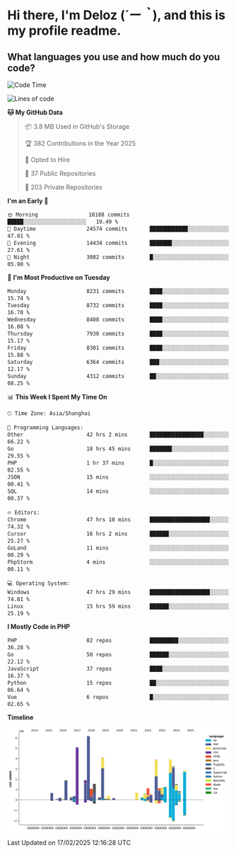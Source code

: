 # **Hi there, I'm Deloz (*´ー｀*), and this is my profile readme.**

## **What languages you use and how much do you code?**

<!--START_SECTION:waka-->
![Code Time](http://img.shields.io/badge/Code%20Time-5%2C702%20hrs%2059%20mins-blue)

![Lines of code](https://img.shields.io/badge/From%20Hello%20World%20I%27ve%20Written-47.5%20million%20lines%20of%20code-blue)

**🐱 My GitHub Data** 

> 📦 3.8 MB Used in GitHub's Storage 
 > 
> 🏆 382 Contributions in the Year 2025
 > 
> 💼 Opted to Hire
 > 
> 📜 37 Public Repositories 
 > 
> 🔑 203 Private Repositories 
 > 
**I'm an Early 🐤** 

```text
🌞 Morning                10188 commits       █████░░░░░░░░░░░░░░░░░░░░   19.49 % 
🌆 Daytime                24574 commits       ████████████░░░░░░░░░░░░░   47.01 % 
🌃 Evening                14434 commits       ███████░░░░░░░░░░░░░░░░░░   27.61 % 
🌙 Night                  3082 commits        █░░░░░░░░░░░░░░░░░░░░░░░░   05.90 % 
```
📅 **I'm Most Productive on Tuesday** 

```text
Monday                   8231 commits        ████░░░░░░░░░░░░░░░░░░░░░   15.74 % 
Tuesday                  8732 commits        ████░░░░░░░░░░░░░░░░░░░░░   16.70 % 
Wednesday                8408 commits        ████░░░░░░░░░░░░░░░░░░░░░   16.08 % 
Thursday                 7930 commits        ████░░░░░░░░░░░░░░░░░░░░░   15.17 % 
Friday                   8301 commits        ████░░░░░░░░░░░░░░░░░░░░░   15.88 % 
Saturday                 6364 commits        ███░░░░░░░░░░░░░░░░░░░░░░   12.17 % 
Sunday                   4312 commits        ██░░░░░░░░░░░░░░░░░░░░░░░   08.25 % 
```


📊 **This Week I Spent My Time On** 

```text
🕑︎ Time Zone: Asia/Shanghai

💬 Programming Languages: 
Other                    42 hrs 2 mins       █████████████████░░░░░░░░   66.22 % 
Go                       18 hrs 45 mins      ███████░░░░░░░░░░░░░░░░░░   29.55 % 
PHP                      1 hr 37 mins        █░░░░░░░░░░░░░░░░░░░░░░░░   02.55 % 
JSON                     15 mins             ░░░░░░░░░░░░░░░░░░░░░░░░░   00.41 % 
SQL                      14 mins             ░░░░░░░░░░░░░░░░░░░░░░░░░   00.37 % 

🔥 Editors: 
Chrome                   47 hrs 10 mins      ███████████████████░░░░░░   74.32 % 
Cursor                   16 hrs 2 mins       ██████░░░░░░░░░░░░░░░░░░░   25.27 % 
GoLand                   11 mins             ░░░░░░░░░░░░░░░░░░░░░░░░░   00.29 % 
PhpStorm                 4 mins              ░░░░░░░░░░░░░░░░░░░░░░░░░   00.11 % 

💻 Operating System: 
Windows                  47 hrs 29 mins      ███████████████████░░░░░░   74.81 % 
Linux                    15 hrs 59 mins      ██████░░░░░░░░░░░░░░░░░░░   25.19 % 
```

**I Mostly Code in PHP** 

```text
PHP                      82 repos            █████████░░░░░░░░░░░░░░░░   36.28 % 
Go                       50 repos            ██████░░░░░░░░░░░░░░░░░░░   22.12 % 
JavaScript               37 repos            ████░░░░░░░░░░░░░░░░░░░░░   16.37 % 
Python                   15 repos            ██░░░░░░░░░░░░░░░░░░░░░░░   06.64 % 
Vue                      6 repos             █░░░░░░░░░░░░░░░░░░░░░░░░   02.65 % 
```



**Timeline**

![Lines of Code chart](https://raw.githubusercontent.com/deloz/deloz/main/assets/bar_graph.png)


 Last Updated on 17/02/2025 12:16:28 UTC
<!--END_SECTION:waka-->
